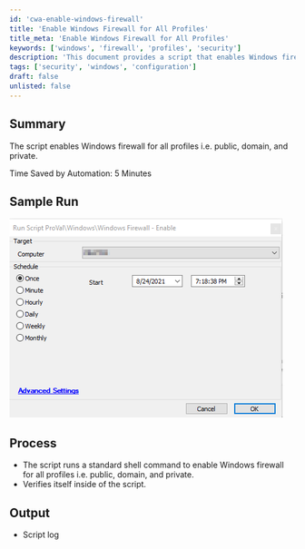 ```yaml
---
id: 'cwa-enable-windows-firewall'
title: 'Enable Windows Firewall for All Profiles'
title_meta: 'Enable Windows Firewall for All Profiles'
keywords: ['windows', 'firewall', 'profiles', 'security']
description: 'This document provides a script that enables Windows firewall for all profiles including public, domain, and private. It outlines the process, expected output, and time saved by automation, enhancing system security efficiently.'
tags: ['security', 'windows', 'configuration']
draft: false
unlisted: false
---
```

## Summary

The script enables Windows firewall for all profiles i.e. public, domain, and private.

Time Saved by Automation: 5 Minutes

## Sample Run

![Sample Run](../../../static/img/Windows-Firewall---Enable/image_1.png)

## Process

- The script runs a standard shell command to enable Windows firewall for all profiles i.e. public, domain, and private.
- Verifies itself inside of the script.

## Output

- Script log




